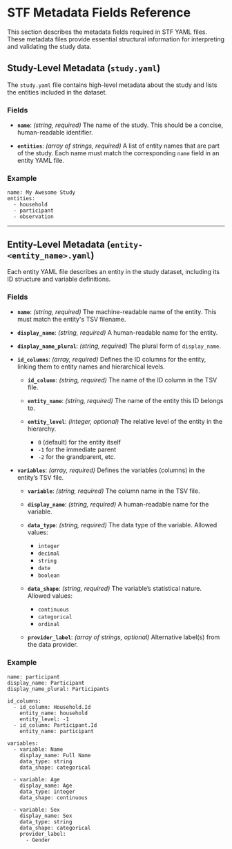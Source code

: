 # STF Metadata Fields Reference

This section describes the metadata fields required in STF YAML files. These metadata files provide essential structural information for interpreting and validating the study data.

## Study-Level Metadata (`study.yaml`)

The `study.yaml` file contains high-level metadata about the study and lists the entities included in the dataset.

### Fields

- **`name`**: *(string, required)*
  The name of the study. This should be a concise, human-readable identifier.

- **`entities`**: *(array of strings, required)*
  A list of entity names that are part of the study. Each name must match the corresponding `name` field in an entity YAML file.

### Example

```
name: My Awesome Study
entities:
  - household
  - participant
  - observation
```

---

## Entity-Level Metadata (`entity-<entity_name>.yaml`)

Each entity YAML file describes an entity in the study dataset, including its ID structure and variable definitions.

### Fields

- **`name`**: *(string, required)*
  The machine-readable name of the entity. This must match the entity's TSV filename.

- **`display_name`**: *(string, required)*
  A human-readable name for the entity.

- **`display_name_plural`**: *(string, required)*
  The plural form of `display_name`.

- **`id_columns`**: *(array, required)*
  Defines the ID columns for the entity, linking them to entity names and hierarchical levels.

  - **`id_column`**: *(string, required)*
    The name of the ID column in the TSV file.

  - **`entity_name`**: *(string, required)*
    The name of the entity this ID belongs to.

  - **`entity_level`**: *(integer, optional)*
    The relative level of the entity in the hierarchy.  
    - `0` (default) for the entity itself  
    - `-1` for the immediate parent  
    - `-2` for the grandparent, etc.

- **`variables`**: *(array, required)*
  Defines the variables (columns) in the entity’s TSV file.

  - **`variable`**: *(string, required)*
    The column name in the TSV file.

  - **`display_name`**: *(string, required)*
    A human-readable name for the variable.

  - **`data_type`**: *(string, required)*
    The data type of the variable. Allowed values:
    - `integer`
    - `decimal`
    - `string`
    - `date`
    - `boolean`

  - **`data_shape`**: *(string, required)*
    The variable’s statistical nature. Allowed values:
    - `continuous`
    - `categorical`
    - `ordinal`

  - **`provider_label`**: *(array of strings, optional)*
    Alternative label(s) from the data provider.

### Example

```
name: participant
display_name: Participant
display_name_plural: Participants

id_columns:
  - id_column: Household.Id
    entity_name: household
    entity_level: -1
  - id_column: Participant.Id
    entity_name: participant

variables:
  - variable: Name
    display_name: Full Name
    data_type: string
    data_shape: categorical

  - variable: Age
    display_name: Age
    data_type: integer
    data_shape: continuous

  - variable: Sex
    display_name: Sex
    data_type: string
    data_shape: categorical
    provider_label:
      - Gender
```

